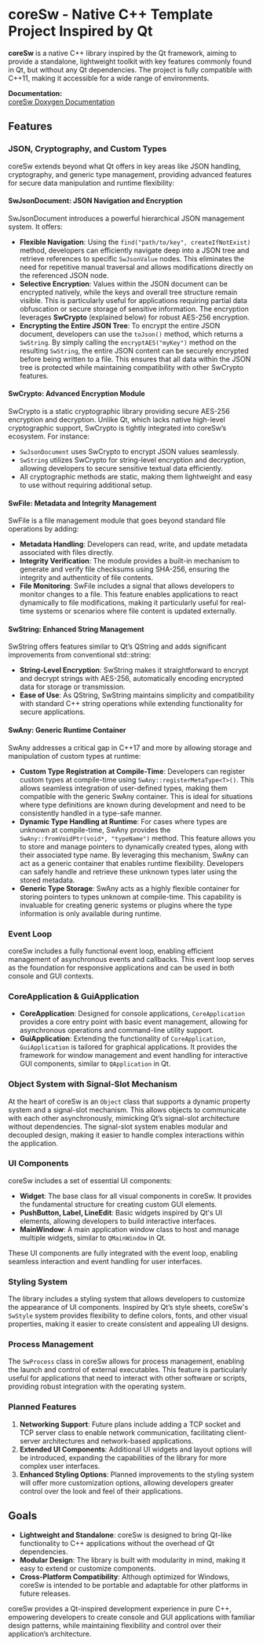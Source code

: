 # coreSw - Native C++ Template Project Inspired by Qt

**coreSw** is a native C++ library inspired by the Qt framework, aiming to provide a standalone, lightweight toolkit with key features commonly found in Qt, but without any Qt dependencies. The project is fully compatible with C++11, making it accessible for a wide range of environments.

**Documentation:**  
[coreSw Doxygen Documentation](https://app.swiiz.io/projects/ViaYG9BRiR7ZO2EenP3myzu7Dkiy67cN7wB/index)


## Features

### JSON, Cryptography, and Custom Types

coreSw extends beyond what Qt offers in key areas like JSON handling, cryptography, and generic type management, providing advanced features for secure data manipulation and runtime flexibility:

#### **SwJsonDocument**: JSON Navigation and Encryption
SwJsonDocument introduces a powerful hierarchical JSON management system. It offers:
- **Flexible Navigation**: Using the `find("path/to/key", createIfNotExist)` method, developers can efficiently navigate deep into a JSON tree and retrieve references to specific `SwJsonValue` nodes. This eliminates the need for repetitive manual traversal and allows modifications directly on the referenced JSON node.
- **Selective Encryption**: Values within the JSON document can be encrypted natively, while the keys and overall tree structure remain visible. This is particularly useful for applications requiring partial data obfuscation or secure storage of sensitive information. The encryption leverages **SwCrypto** (explained below) for robust AES-256 encryption.
- **Encrypting the Entire JSON Tree**: To encrypt the entire JSON document, developers can use the `toJson()` method, which returns a `SwString`. By simply calling the `encryptAES("myKey")` method on the resulting `SwString`, the entire JSON content can be securely encrypted before being written to a file. This ensures that all data within the JSON tree is protected while maintaining compatibility with other SwCrypto features.


#### **SwCrypto**: Advanced Encryption Module
SwCrypto is a static cryptographic library providing secure AES-256 encryption and decryption. Unlike Qt, which lacks native high-level cryptographic support, SwCrypto is tightly integrated into coreSw’s ecosystem. For instance:
- `SwJsonDocument` uses SwCrypto to encrypt JSON values seamlessly.
- `SwString` utilizes SwCrypto for string-level encryption and decryption, allowing developers to secure sensitive textual data efficiently.
- All cryptographic methods are static, making them lightweight and easy to use without requiring additional setup.

#### **SwFile**: Metadata and Integrity Management
SwFile is a file management module that goes beyond standard file operations by adding:
- **Metadata Handling**: Developers can read, write, and update metadata associated with files directly.
- **Integrity Verification**: The module provides a built-in mechanism to generate and verify file checksums using SHA-256, ensuring the integrity and authenticity of file contents.
- **File Monitoring**: SwFile includes a signal that allows developers to monitor changes to a file. This feature enables applications to react dynamically to file modifications, making it particularly useful for real-time systems or scenarios where file content is updated externally.

#### **SwString**: Enhanced String Management
SwString offers features similar to Qt’s QString and adds significant improvements from conventional std::string:
- **String-Level Encryption**: SwString makes it straightforward to encrypt and decrypt strings with AES-256, automatically encoding encrypted data for storage or transmission.
- **Ease of Use**: As QString, SwString maintains simplicity and compatibility with standard C++ string operations while extending functionality for secure applications.

#### **SwAny**: Generic Runtime Container
SwAny addresses a critical gap in C++17 and more by allowing storage and manipulation of custom types at runtime:
- **Custom Type Registration at Compile-Time**: Developers can register custom types at compile-time using `SwAny::registerMetaType<T>()`. This allows seamless integration of user-defined types, making them compatible with the generic SwAny container. This is ideal for situations where type definitions are known during development and need to be consistently handled in a type-safe manner.
- **Dynamic Type Handling at Runtime**: For cases where types are unknown at compile-time, SwAny provides the `SwAny::fromVoidPtr(void*, "typeName")` method. This feature allows you to store and manage pointers to dynamically created types, along with their associated type name. By leveraging this mechanism, SwAny can act as a generic container that enables runtime flexibility. Developers can safely handle and retrieve these unknown types later using the stored metadata.
- **Generic Type Storage**: SwAny acts as a highly flexible container for storing pointers to types unknown at compile-time. This capability is invaluable for creating generic systems or plugins where the type information is only available during runtime.

### Event Loop
coreSw includes a fully functional event loop, enabling efficient management of asynchronous events and callbacks. This event loop serves as the foundation for responsive applications and can be used in both console and GUI contexts.

### CoreApplication & GuiApplication
- **CoreApplication**: Designed for console applications, `CoreApplication` provides a core entry point with basic event management, allowing for asynchronous operations and command-line utility support.
- **GuiApplication**: Extending the functionality of `CoreApplication`, `GuiApplication` is tailored for graphical applications. It provides the framework for window management and event handling for interactive GUI components, similar to `QApplication` in Qt.

### Object System with Signal-Slot Mechanism
At the heart of coreSw is an `Object` class that supports a dynamic property system and a signal-slot mechanism. This allows objects to communicate with each other asynchronously, mimicking Qt’s signal-slot architecture without dependencies. The signal-slot system enables modular and decoupled design, making it easier to handle complex interactions within the application.

### UI Components
coreSw includes a set of essential UI components:
- **Widget**: The base class for all visual components in coreSw. It provides the fundamental structure for creating custom GUI elements.
- **PushButton, Label, LineEdit**: Basic widgets inspired by Qt's UI elements, allowing developers to build interactive interfaces.
- **MainWindow**: A main application window class to host and manage multiple widgets, similar to `QMainWindow` in Qt.

These UI components are fully integrated with the event loop, enabling seamless interaction and event handling for user interfaces.

### Styling System
The library includes a styling system that allows developers to customize the appearance of UI components. Inspired by Qt’s style sheets, coreSw's `SwStyle` system provides flexibility to define colors, fonts, and other visual properties, making it easier to create consistent and appealing UI designs.

### Process Management
The `SwProcess` class in coreSw allows for process management, enabling the launch and control of external executables. This feature is particularly useful for applications that need to interact with other software or scripts, providing robust integration with the operating system.

### Planned Features

1. **Networking Support**: Future plans include adding a TCP socket and TCP server class to enable network communication, facilitating client-server architectures and network-based applications.
2. **Extended UI Components**: Additional UI widgets and layout options will be introduced, expanding the capabilities of the library for more complex user interfaces.
3. **Enhanced Styling Options**: Planned improvements to the styling system will offer more customization options, allowing developers greater control over the look and feel of their applications.

## Goals

- **Lightweight and Standalone**: coreSw is designed to bring Qt-like functionality to C++ applications without the overhead of Qt dependencies.
- **Modular Design**: The library is built with modularity in mind, making it easy to extend or customize components.
- **Cross-Platform Compatibility**: Although optimized for Windows, coreSw is intended to be portable and adaptable for other platforms in future releases.

coreSw provides a Qt-inspired development experience in pure C++, empowering developers to create console and GUI applications with familiar design patterns, while maintaining flexibility and control over their application’s architecture.
